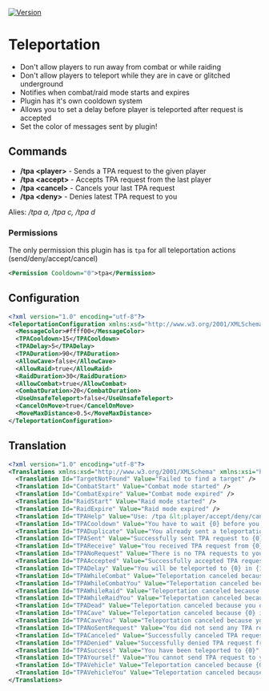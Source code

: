 [![Version](https://img.shields.io/github/release/RestoreMonarchyPlugins/Teleportation.svg)](https://github.com/RestoreMonarchyPlugins/Teleportation/releases)
# Teleportation
* Don't allow players to run away from combat or while raiding
* Don't allow players to teleport while they are in cave or glitched underground
* Notifies when combat/raid mode starts and expires
* Plugin has it's own cooldown system
* Allows you to set a delay before player is teleported after request is accepted
* Set the color of messages sent by plugin!

## Commands
* **/tpa \<player\>** - Sends a TPA request to the given player
* **/tpa \<accept\>** - Accepts TPA request from the last player
* **/tpa \<cancel\>** - Cancels your last TPA request
* **/tpa \<deny\>** - Denies latest TPA request to you  

Alies: */tpa a, /tpa c, /tpa d*

### Permissions
The only permission this plugin has is `tpa` for all teleportation actions (send/deny/accept/cancel)
```xml
<Permission Cooldown="0">tpa</Permission>
```

## Configuration
```xml
<?xml version="1.0" encoding="utf-8"?>
<TeleportationConfiguration xmlns:xsd="http://www.w3.org/2001/XMLSchema" xmlns:xsi="http://www.w3.org/2001/XMLSchema-instance">
  <MessageColor>#ffff00</MessageColor>
  <TPACooldown>15</TPACooldown>
  <TPADelay>5</TPADelay>
  <TPADuration>90</TPADuration>
  <AllowCave>false</AllowCave>
  <AllowRaid>true</AllowRaid>
  <RaidDuration>30</RaidDuration>
  <AllowCombat>true</AllowCombat>
  <CombatDuration>20</CombatDuration>
  <UseUnsafeTeleport>false</UseUnsafeTeleport>
  <CancelOnMove>true</CancelOnMove>
  <MoveMaxDistance>0.5</MoveMaxDistance>
</TeleportationConfiguration>
```
## Translation
```xml
<?xml version="1.0" encoding="utf-8"?>
<Translations xmlns:xsd="http://www.w3.org/2001/XMLSchema" xmlns:xsi="http://www.w3.org/2001/XMLSchema-instance">
  <Translation Id="TargetNotFound" Value="Failed to find a target" />
  <Translation Id="CombatStart" Value="Combat mode started" />
  <Translation Id="CombatExpire" Value="Combat mode expired" />
  <Translation Id="RaidStart" Value="Raid mode started" />
  <Translation Id="RaidExpire" Value="Raid mode expired" />
  <Translation Id="TPAHelp" Value="Use: /tpa &lt;player/accept/deny/cancel&gt;" />
  <Translation Id="TPACooldown" Value="You have to wait {0} before you can send request again" />
  <Translation Id="TPADuplicate" Value="You already sent a teleportation request to that player" />
  <Translation Id="TPASent" Value="Successfully sent TPA request to {0}" />
  <Translation Id="TPAReceive" Value="You received TPA request from {0}" />
  <Translation Id="TPANoRequest" Value="There is no TPA requests to you" />
  <Translation Id="TPAAccepted" Value="Successfully accepted TPA request from {0}" />
  <Translation Id="TPADelay" Value="You will be teleported to {0} in {1} seconds" />
  <Translation Id="TPAWhileCombat" Value="Teleportation canceled because {0} is in combat mode" />
  <Translation Id="TPAWhileCombatYou" Value="Teleportation canceled because you are in combat mode" />
  <Translation Id="TPAWhileRaid" Value="Teleportation canceled because {0} is in raid mode" />
  <Translation Id="TPAWhileRaidYou" Value="Teleportation canceled because you are in raid mode" />
  <Translation Id="TPADead" Value="Teleportation canceled because you or {0} is dead" />
  <Translation Id="TPACave" Value="Teleportation canceled because {0} is in cave" />
  <Translation Id="TPACaveYou" Value="Teleportation canceled because you are in cave" />
  <Translation Id="TPANoSentRequest" Value="You did not send any TPA request" />
  <Translation Id="TPACanceled" Value="Successfully canceled TPA request to {0}" />
  <Translation Id="TPADenied" Value="Successfully denied TPA request from {0}" />
  <Translation Id="TPASuccess" Value="You have been teleported to {0}" />
  <Translation Id="TPAYourself" Value="You cannot send TPA request to yourself" />
  <Translation Id="TPAVehicle" Value="Teleportation canceled because {0} is in vehicle" />
  <Translation Id="TPAVehicleYou" Value="Teleportation canceled because you are in vehicle" />
</Translations>
```
